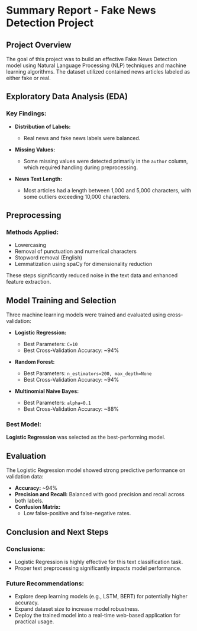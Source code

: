 # Summary Report - Fake News Detection Project

## Project Overview

The goal of this project was to build an effective Fake News Detection model using Natural Language Processing (NLP) techniques and machine learning algorithms. The dataset utilized contained news articles labeled as either fake or real.

## Exploratory Data Analysis (EDA)

### Key Findings:
- **Distribution of Labels:**
  - Real news and fake news labels were balanced.

- **Missing Values:**
  - Some missing values were detected primarily in the `author` column, which required handling during preprocessing.

- **News Text Length:**
  - Most articles had a length between 1,000 and 5,000 characters, with some outliers exceeding 10,000 characters.

## Preprocessing

### Methods Applied:
- Lowercasing
- Removal of punctuation and numerical characters
- Stopword removal (English)
- Lemmatization using spaCy for dimensionality reduction

These steps significantly reduced noise in the text data and enhanced feature extraction.

## Model Training and Selection

Three machine learning models were trained and evaluated using cross-validation:

- **Logistic Regression:**
  - Best Parameters: `C=10`
  - Best Cross-Validation Accuracy: ~94%

- **Random Forest:**
  - Best Parameters: `n_estimators=200, max_depth=None`
  - Best Cross-Validation Accuracy: ~94%

- **Multinomial Naive Bayes:**
  - Best Parameters: `alpha=0.1`
  - Best Cross-Validation Accuracy: ~88%

### Best Model:
**Logistic Regression** was selected as the best-performing model.

## Evaluation

The Logistic Regression model showed strong predictive performance on validation data:

- **Accuracy:** ~94%
- **Precision and Recall:** Balanced with good precision and recall across both labels.
- **Confusion Matrix:**
  - Low false-positive and false-negative rates.

## Conclusion and Next Steps

### Conclusions:
- Logistic Regression is highly effective for this text classification task.
- Proper text preprocessing significantly impacts model performance.

### Future Recommendations:
- Explore deep learning models (e.g., LSTM, BERT) for potentially higher accuracy.
- Expand dataset size to increase model robustness.
- Deploy the trained model into a real-time web-based application for practical usage.

